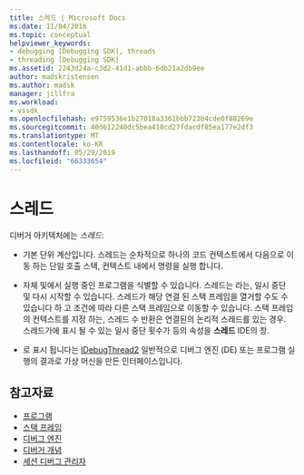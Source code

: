 ```yaml
---
title: 스레드 | Microsoft Docs
ms.date: 11/04/2016
ms.topic: conceptual
helpviewer_keywords:
- debugging [Debugging SDK], threads
- threading [Debugging SDK]
ms.assetid: 2243d24a-c3d2-41d1-abbb-6db21a2db9ee
author: madskristensen
ms.author: madsk
manager: jillfra
ms.workload:
- vssdk
ms.openlocfilehash: e9759536e1b27018a3361bbb723b4cde0f88269e
ms.sourcegitcommit: 40d612240dc5bea418cd27fdacdf85ea177e2df3
ms.translationtype: MT
ms.contentlocale: ko-KR
ms.lasthandoff: 05/29/2019
ms.locfileid: "66333654"
---
```

# <a name="threads"></a>스레드
디버거 아키텍처에는 *스레드*:

- 기본 단위 계산입니다. 스레드는 순차적으로 하나의 코드 컨텍스트에서 다음으로 이동 하는 단일 호출 스택, 컨텍스트 내에서 명령을 실행 합니다.

- 자체 및에서 실행 중인 프로그램을 식별할 수 있습니다. 스레드는 라는, 일시 중단 및 다시 시작할 수 있습니다. 스레드가 해당 연결 된 스택 프레임을 열거할 수도 수 있습니다 하 고 조건에 따라 다른 스택 프레임으로 이동할 수 있습니다. 스택 프레임의 컨텍스트를 지정 하는, 스레드 수 반환은 연결된의 논리적 스레드를 있는 경우. 스레드가에 표시 될 수 있는 일시 중단 횟수가 등의 속성을 **스레드** IDE의 창.

- 로 표시 됩니다는 [IDebugThread2](../../extensibility/debugger/reference/idebugthread2.md) 일반적으로 디버그 엔진 (DE) 또는 프로그램 실행의 결과로 가상 머신을 만든 인터페이스입니다.

## <a name="see-also"></a>참고자료
- [프로그램](../../extensibility/debugger/programs.md)
- [스택 프레임](../../extensibility/debugger/stack-frames.md)
- [디버그 엔진](../../extensibility/debugger/debug-engine.md)
- [디버거 개념](../../extensibility/debugger/debugger-concepts.md)
- [세션 디버그 관리자](../../extensibility/debugger/session-debug-manager.md)